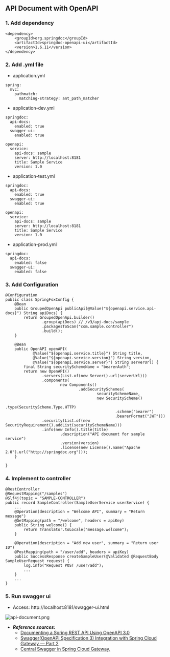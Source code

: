 ## API Document with OpenAPI

### 1. Add dependency
```
<dependency>
    <groupId>org.springdoc</groupId>
    <artifactId>springdoc-openapi-ui</artifactId>
    <version>1.6.11</version>
</dependency>
```

### 2. Add .yml file
- application.yml
```
spring:
  mvc:
    pathmatch:
      matching-strategy: ant_path_matcher
```
- application-dev.yml
```
springdoc:
  api-docs:
    enabled: true
  swagger-ui:
    enabled: true

openapi:
  service:
    api-docs: sample
    server: http://localhost:8181
    title: Sample Service
    version: 1.0
```

- application-test.yml
```
springdoc:
  api-docs:
    enabled: true
  swagger-ui:
    enabled: true

openapi:
  service:
    api-docs: sample
    server: http://localhost:8181
    title: Sample Service
    version: 1.0
```

- application-prod.yml
```
springdoc:
  api-docs:
    enabled: false
  swagger-ui:
    enabled: false
```

### 3. Add Configuration
```
@Configuration
public class SpringFoxConfig {
    @Bean
    public GroupedOpenApi publicApi(@Value("${openapi.service.api-docs}") String apiDocs) {
        return GroupedOpenApi.builder()
                .group(apiDocs) // /v3/api-docs/sample
                .packagesToScan("com.sample.controller")
                .build();
    }

    @Bean
    public OpenAPI openAPI(
            @Value("${openapi.service.title}") String title,
            @Value("${openapi.service.version}") String version,
            @Value("${openapi.service.server}") String serverUrl) {
        final String securitySchemeName = "bearerAuth";
        return new OpenAPI()
                .servers(List.of(new Server().url(serverUrl)))
                .components(
                        new Components()
                                .addSecuritySchemes(
                                        securitySchemeName,
                                        new SecurityScheme()
                                                .type(SecurityScheme.Type.HTTP)
                                                .scheme("bearer")
                                                .bearerFormat("JWT")))
                .security(List.of(new SecurityRequirement().addList(securitySchemeName)))
                .info(new Info().title(title)
                        .description("API document for sample service")
                        .version(version)
                        .license(new License().name("Apache 2.0").url("http://springdoc.org")));
    }

}
```

### 4. Implement to controller
```
@RestController
@RequestMapping("/samples")
@Slf4j(topic = "SAMPLE-CONTROLLER")
public record SampleController(SampleUserService userService) {
    ...
    @Operation(description = "Welcome API", summary = "Return message")
    @GetMapping(path = "/welcome", headers = apiKey)
    public String welcome() {
        return Translator.toLocale("message.welcome");
    }

    @Operation(description = "Add new user", summary = "Return user ID")
    @PostMapping(path = "/user/add", headers = apiKey)
    public SuccessResponse createSampleUser(@Validated @RequestBody SampleUserRequest request) {
        log.info("Request POST /user/add");
        ...
    }
    ...
}
```

### 5. Run swagger ui
- Access: http://localhost:8181/swagger-ui.html

![api-document.png](images/api-document.png)


- ***Reference sources:***
    - [Documenting a Spring REST API Using OpenAPI 3.0](https://www.baeldung.com/spring-rest-openapi-documentation)
    - [Swagger(OpenAPI Specification 3) Integration with Spring Cloud Gateway — Part 2](https://medium.com/@pubuduc.14/swagger-openapi-specification-3-integration-with-spring-cloud-gateway-part-2-1d670d4ab69a)
    - [Central Swagger in Spring Cloud Gateway.](https://medium.com/@oguz.topal/central-swagger-in-spring-cloud-gateway-697a1c37b03d)